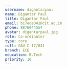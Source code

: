 ```yaml
---
username: digantarpaul
name: Digantar Paul
title: Digantar Paul
email: b17ece041@cit.ac.in
phone: 8876044554
avatar: digantarpaul.jpg
role: Co-ordinator
type: core
roll: GAU-C-17/041
branch: ECE
education: B.Tech
priority: 10
---
```

